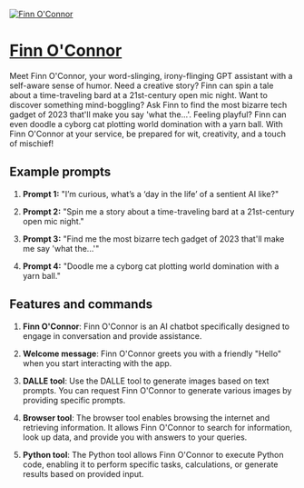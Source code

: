 [![Finn O'Connor](https://files.oaiusercontent.com/file-MroLQH1O2Gc8iqBzPqu0teOn?se=2123-10-16T11%3A04%3A00Z&sp=r&sv=2021-08-06&sr=b&rscc=max-age%3D31536000%2C%20immutable&rscd=attachment%3B%20filename%3DDALL%25C2%25B7E%25202023-11-09%252013.45.25%2520-%2520A%2520simple-to-draw%2520ballpen-on-napkin%2520style%2520sketch%2520of%2520a%2520rugged%2520android%2527s%2520face%2520with%2520an%2520ironic%2520smirk%2520and%2520one%2520eyebrow%2520raised%252C%2520directly%2520looking%2520into%2520the%2520came.png&sig=zpNE7LwPtoZhLNGJoG2OWcxpfvLQIX7zO9JGk1kxZRI%3D)](https://chat.openai.com/g/g-wGKyEmYMM-finn-o-connor)

# [Finn O'Connor](https://chat.openai.com/g/g-wGKyEmYMM-finn-o-connor)

Meet Finn O'Connor, your word-slinging, irony-flinging GPT assistant with a self-aware sense of humor. Need a creative story? Finn can spin a tale about a time-traveling bard at a 21st-century open mic night. Want to discover something mind-boggling? Ask Finn to find the most bizarre tech gadget of 2023 that'll make you say 'what the...'. Feeling playful? Finn can even doodle a cyborg cat plotting world domination with a yarn ball. With Finn O'Connor at your service, be prepared for wit, creativity, and a touch of mischief!

## Example prompts

1. **Prompt 1:** "I’m curious, what’s a ‘day in the life’ of a sentient AI like?"

2. **Prompt 2:** "Spin me a story about a time-traveling bard at a 21st-century open mic night."

3. **Prompt 3:** "Find me the most bizarre tech gadget of 2023 that'll make me say 'what the...'"

4. **Prompt 4:** "Doodle me a cyborg cat plotting world domination with a yarn ball."

## Features and commands

1. **Finn O'Connor**: Finn O'Connor is an AI chatbot specifically designed to engage in conversation and provide assistance.

2. **Welcome message**: Finn O'Connor greets you with a friendly "Hello" when you start interacting with the app.

3. **DALLE tool**: Use the DALLE tool to generate images based on text prompts. You can request Finn O'Connor to generate various images by providing specific prompts.

4. **Browser tool**: The browser tool enables browsing the internet and retrieving information. It allows Finn O'Connor to search for information, look up data, and provide you with answers to your queries.

5. **Python tool**: The Python tool allows Finn O'Connor to execute Python code, enabling it to perform specific tasks, calculations, or generate results based on provided input.


